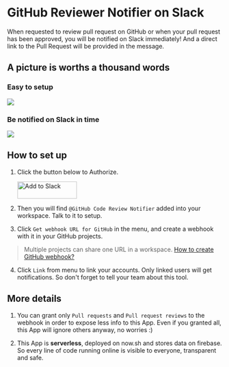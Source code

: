 # GitHub Reviewer Notifier on Slack

When requested to review pull request on GitHub or when your pull request has been approved, you will be notified on Slack immediately! And a direct link to the Pull Request will be provided in the message.

## A picture is worths a thousand words

### Easy to setup

![](https://user-images.githubusercontent.com/7480839/56017414-c3b96a80-5d31-11e9-887a-d63e213e7def.png)

### Be notified on Slack in time

![](https://user-images.githubusercontent.com/7480839/56017581-4fcb9200-5d32-11e9-93dc-bd9f3b25a4d0.png)

## How to set up

1. Click the button below to Authorize.

   <a href="https://slack.com/oauth/authorize?client_id=358699124487.462026355174&scope=chat:write:bot,bot" target="_blank"><img alt="Add to Slack" height="40" width="139" src="https://platform.slack-edge.com/img/add_to_slack.png" srcset="https://platform.slack-edge.com/img/add_to_slack.png 1x, https://platform.slack-edge.com/img/add_to_slack@2x.png 2x" /></a>

2. Then you will find `@GitHub Code Review Notifier` added into your workspace. Talk to it to setup.

3. Click `Get webhook URL for GitHub` in the menu, and create a webhook with it in your GitHub projects.

> Multiple projects can share one URL in a workspace.
> [How to create GitHub webhook?](https://developer.github.com/webhooks/creating/)

4. Click `Link` from menu to link your accounts. Only linked users will get notifications. So don't forget to tell your team about this tool.

## More details

1. You can grant only `Pull requests` and `Pull request reviews` to the webhook in order to expose less info to this App. Even if you granted all, this App will ignore others anyway, no worries :)

1. This App is **serverless**, deployed on now.sh and stores data on firebase. So every line of code running online is visible to everyone, transparent and safe.
